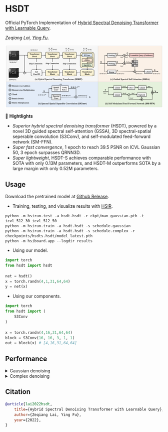 # HSDT

Official PyTorch Implementation of [Hybrid Spectral Denoising Transformer with Learnable Query]().

*Zeqiang Lai, [Ying Fu](https://ying-fu.github.io/)*.

<img src="asset/arch.png" width="600px"/> 

🌟 **Hightlights**

- *Superior hybrid spectral denoising transformer* (HSDT), powered by a novel 3D guided spectral self-attention (GSSA), 3D spectral-spatial seperable convolution (S3Conv), and self-modulated feed-forward network (SM-FFN).
- *Super fast convergence*, 1 epoch to reach 39.5 PSNR on ICVL Gaussian 50, 3 epoch surpasses QRNN3D.
- *Super lightweight*, HSDT-S achieves comparable performance with SOTA with only 0.13M parameters, and HSDT-M outperforms SOTA by a large margin with only 0.52M parameters.

## Usage

Download the pretrained model at [Github Release]().

- Training, testing, and visualize results with [HSIR](https://github.com/bit-isp/HSIR).

```shell
python -m hsirun.test -a hsdt.hsdt -r ckpt/man_gaussian.pth -t icvl_512_30 icvl_512_50
python -m hsirun.train -a hsdt.hsdt -s schedule.gaussian
python -m hsirun.train -a hsdt.hsdt -s schedule.complex -r checkpoints/hsdts.hsdt/model_latest.pth
python -m hsiboard.app --logdir results
```

- Using our model.

```python
import torch
from hsdt import hsdt

net = hsdt()
x = torch.randn(4,1,31,64,64)
y = net(x)
```

- Using our components.

```python
import torch
from hsdt import (
    S3Conv
)

x = torch.randn(4,16,31,64,64)
block = S3Conv(16, 16, 3, 1, 1)
out = block(x) # [4,16,31,64,64]
```

## Performance

<details>
<summary>Gaussian denoising</summary>
<img src="asset/gaussian.png" width="800px"/> 
</details>

<details>
<summary>Complex denoising</summary>
<img src="asset/complex.png" width="800px"/> 

</details>


## Citation

```bibtex
@article{lai2022hsdt,
    title={Hybrid Spectral Denoising Transformer with Learnable Query}, 
    author={Zeqiang Lai, Ying Fu},
    year={2022},
}
```
